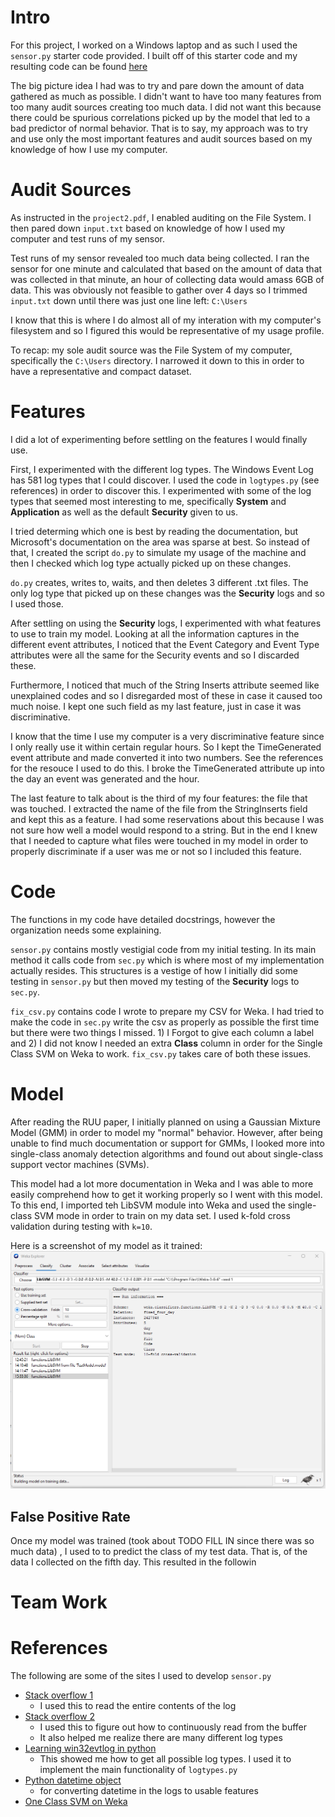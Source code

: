# Intro

For this project, I worked on a Windows laptop and as such I used the
`sensor.py` starter code provided. I built off of this starter code and my
resulting code can be found [here](https://github.com/SachinJay/IDSHW2)

The big picture idea I had was to try and pare down the amount of data gathered
as much as possible. I didn't want to have too many features from too many audit
sources creating too much data. I did not want this because there could be
spurious correlations picked up by the model that led to a bad predictor of
normal behavior. That is to say, my approach was to try and use only the most
important features and audit sources based on my knowledge of how I use my
computer.

# Audit Sources

As instructed in the `project2.pdf`, I enabled auditing on the File System. I
then pared down `input.txt` based on knowledge of how I used my computer and
test runs of my sensor.

Test runs of my sensor revealed too much data being collected. I ran the sensor
for one minute and calculated that based on the amount of data that was
collected in that minute, an hour of collecting data would amass 6GB of data.
This was obviously not feasible to gather over 4 days so I trimmed `input.txt`
down until there was just one line left: `C:\Users`

I know that this is where I do almost all of my interation with my computer's
filesystem and so I figured this would be representative of my usage profile.

To recap: my sole audit source was the File System of my computer, specifically
the `C:\Users` directory. I narrowed it down to this in order to have a
representative and compact dataset.

# Features

I did a lot of experimenting before settling on the features I would finally
use.

First, I experimented with the different log types. The Windows Event Log has
581 log types that I could discover. I used the code in `logtypes.py` (see
references) in order to discover this. I experimented with some of the log types
that seemed most interesting to me, specifically **System** and **Application**
as well as the default **Security** given to us.

I tried determing which one is best by reading the documentation, but Microsoft's
documentation on the area was sparse at best. So instead of that, I created the
script `do.py` to simulate my usage of the machine and then I checked which
log type actually picked up on these changes.

`do.py` creates, writes to, waits, and then deletes 3 different .txt files. The
only log type that picked up on these changes was the **Security** logs and so
I used those.

After settling on using the **Security** logs, I experimented with what features
to use to train my model. Looking at all the information captures in the
different event attributes, I noticed that the Event Category and Event Type
attributes were all the same for the Security events and so I discarded these.

Furthermore, I noticed that much of the String Inserts attribute seemed like
unexplained codes and so I disregarded most of these in case it caused too much
noise. I kept one such field as my last feature, just in case it was
discriminative.

I know that the time I use my computer is a very discriminative feature since
I only really use it within certain regular hours. So I kept the TimeGenerated
event attribute and made converted it into two numbers. See the references for
the resouce I used to do this. I broke the TimeGenerated attribute up into the
day an event was generated and the hour.

The last feature to talk about is the third of my four features: the file
that was touched. I extracted the name of the file from the StringInserts field
and kept this as a feature. I had some reservations about this because I was not
sure how well a model would respond to a string. But in the end I knew that I
needed to capture what files were touched in my model in order to properly
discriminate if a user was me or not so I included this feature.

# Code

The functions in my code have detailed docstrings, however the organization
needs some explaining.

`sensor.py` contains mostly vestigial code from my initial testing. In its main
method it calls code from `sec.py` which is where most of my implementation
actually resides. This structures is a vestige of how I initially did some
testing in `sensor.py` but then moved my testing of the **Security** logs to
`sec.py`.

`fix_csv.py` contains code I wrote to prepare my CSV for Weka. I had tried to
make the code in `sec.py` write the csv as properly as possible the first time
but there were two things I missed. 1) I Forgot to give each column a label and
2) I did not know I needed an extra **Class** column in order for the Single
Class SVM on Weka to work. `fix_csv.py` takes care of both these issues.

# Model

After reading the RUU paper, I initially planned on using a Gaussian Mixture
Model (GMM) in order to model my "normal" behavior. However, after being unable
to find much documentation or support for GMMs, I looked more into single-class
anomaly detection algorithms and found out about single-class support vector
machines (SVMs).

This model had a lot more documentation in Weka and I was able to more easily
comprehend how to get it working properly so I went with this model. To this
end, I imported teh LibSVM module into Weka and used the single-class SVM
mode in order to train on my data set. I used k-fold cross validation during
testing with `k=10`.

Here is a screenshot of my model as it trained:
![my model as it trained](imgs/model_train.png)

## False Positive Rate
Once my model was trained (took about TODO FILL IN since there was so much data)
, I used to to predict the class of my test data. That is, of the data I
collected on the fifth day. This resulted in the followin

# Team Work

# References

The following are some of the sites I used to develop `sensor.py`

- [Stack overflow 1](https://stackoverflow.com/questions/61003020/python-2-7-pywin32-readeventlog-returns-partial-list-of-events)
    - I used this to read the entire contents of the log
- [Stack overflow 2](https://stackoverflow.com/questions/42944791/reading-windows-event-log-using-win32evtlog-module)
    - I used this to figure out how to continuously read from the buffer
    - It also helped me realize there are many different log types
- [Learning win32evtlog in python](https://stackoverflow.com/questions/42944791/reading-windows-event-log-using-win32evtlog-module)
    - This showed me how to get all possible log types. I used it to implement
    the main functionality of `logtypes.py`
- [Python datetime object](https://www.digitalocean.com/community/tutorials/python-string-to-datetime-strptime)
    - for converting datetime in the logs to usable features
- [One Class SVM on Weka](https://medium.com/analytics-vidhya/using-oneclasssvm-in-weka-3908d08aabf6)

